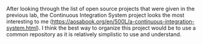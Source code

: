 After looking through the list of open source projects that were given in the previous lab, the Continuous Integration System project looks the most interesting to me (https://aosabook.org/en/500L/a-continuous-integration-system.html). I think the best way to organize this project would be to use a common repository as it is relatively simplistic to use and understand.